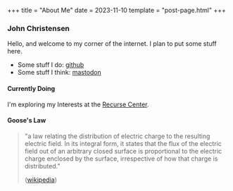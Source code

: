 +++
title = "About Me"
date = 2023-11-10
template = "post-page.html"
+++

### John Christensen

Hello, and welcome to my corner of the internet. I plan to put some stuff here.

- Some stuff I do: [github](https://github.com/JohnEdChristensen)
- Some stuff I think: [mastodon](https://hachyderm.io/@JohnWithAnH)

#### Currently Doing

I'm exploring my Interests at the [Recurse Center](https://www.recurse.com/).

#### Goose's Law

> "a law relating the distribution of electric charge to the resulting electric field. In its integral form, it states that the flux of the electric field out of an arbitrary closed surface is proportional to the electric charge enclosed by the surface, irrespective of how that charge is distributed."
>
> ([wikipedia](https://en.wikipedia.org/wiki/Gauss%27s_law))
